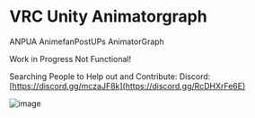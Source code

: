 # VRC Unity Animatorgraph 
 ANPUA AnimefanPostUPs AnimatorGraph



Work in Progress Not Functional!

Searching People to Help out and Contribute:
Discord: [https://discord.gg/mczaJF8k](https://discord.gg/RcDHXrFe6E)

![image](https://github.com/user-attachments/assets/d19793e0-d4fa-48ae-a2d2-b9083e145278)
